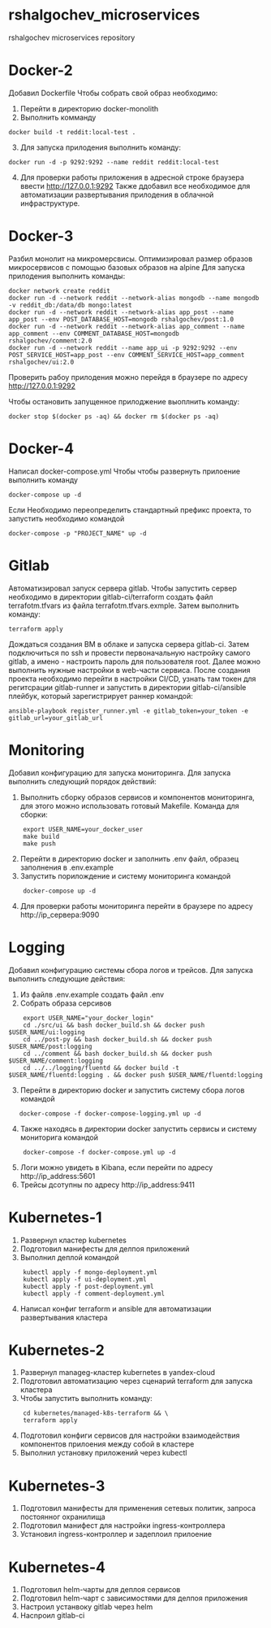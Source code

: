 # rshalgochev_microservices
rshalgochev microservices repository
# Docker-2
Добавил Dockerfile
Чтобы собрать свой образ необходимо:
1. Перейти в директорию docker-monolith
2. Выполнить комманду
```shell
docker build -t reddit:local-test .
```
3. Для запуска прилодения выполнить команду:
```shell
docker run -d -p 9292:9292 --name reddit reddit:local-test
```
4. Для проверки работы приложения в адресной строке браузера ввести
http://127.0.0.1:9292
Также ддобавил все необходимое для автоматизации развертывания прилодения в облачной инфраструктуре.

# Docker-3
Разбил монолит на микромерсвисы.
Оптимизировал размер образов микросервисов с помощью базовых образов на alpine
Для запуска прилодения выполнить команды:
```shell
docker network create reddit
docker run -d --network reddit --network-alias mongodb --name mongodb -v reddit_db:/data/db mongo:latest
docker run -d --network reddit --network-alias app_post --name app_post --env POST_DATABASE_HOST=mongodb rshalgochev/post:1.0
docker run -d --network reddit --network-alias app_comment --name app_comment --env COMMENT_DATABASE_HOST=mongodb rshalgochev/comment:2.0
docker run -d --network reddit --name app_ui -p 9292:9292 --env POST_SERVICE_HOST=app_post --env COMMENT_SERVICE_HOST=app_comment rshalgochev/ui:2.0
```
Проверить рабоу прилодения можно перейдя в браузере по адресу http://127.0.0.1:9292

Чтобы остановить запущенное прилоджение выоплнить команду:
```shell
docker stop $(docker ps -aq) && docker rm $(docker ps -aq)
```
# Docker-4
Написал docker-compose.yml
Чтобы чтобы развернуть прилоение выполнить команду
```shell
docker-compose up -d
```
Если Необходимо переопределить стандартный префикс проекта, то запустить необходимо командой
```shell
docker-compose -p "PROJECT_NAME" up -d
```
# Gitlab
Автоматизировал запуск сервера gitlab.
Чтобы запустить сервер необходимо в директории gitlab-ci/terraform создать файл terrafotm.tfvars из файла
terrafotm.tfvars.exmple. Затем выполнить команду:
```shell
terraform apply
```
Дождаться создания ВМ в облаке и запуска сервера gitlab-ci. Затем подключиться по ssh и провести первоначальную настройку
самого gitlab, а имено - настроить пароль для пользователя root.
Далее можно выполнить нужные настройки в web-части сервиса.
После создания проекта необходимо перейти в настройки CI/CD, узнать там токен для регитсрации gitlab-runner и запустить
в директории gitlab-ci/ansible плейбук, который зарегистрирует раннер командой:
```shell
ansible-playbook register_runner.yml -e gitlab_token=your_token -e gitlab_url=your_gitlab_url
```
# Monitoring
Добавил конфигурацию для запуска мониторинга.
Для запуска выполнить следующий порядок действий:
1. Выполнить сборку образов сервисов и компонентов мониторинга, для этого можно использовать готовый Makefile. Команда для сборки:
```shell
    export USER_NAME=your_docker_user
    make build
    make push
```
2. Перейти в директорию docker и заполнить .env файл, образец заполнения в .env.example
3. Запустить порилождение и систему мониторинга командой
```shell
    docker-compose up -d
```
4. Для проверки работы мониторинга перейти в браузере по адресу http://ip_сервера:9090

# Logging
Добавил конфигурацию системы сбора логов и трейсов.
Для запуска выполнить следующие действия:
1. Из файлв .env.example создать файл .env
2. Собрать образа серсивов
```shell
    export USER_NAME="your_docker_login"
    cd ./src/ui && bash docker_build.sh && docker push $USER_NAME/ui:logging
    cd ../post-py && bash docker_build.sh && docker push $USER_NAME/post:logging
    cd ../comment && bash docker_build.sh && docker push $USER_NAME/comment:logging
    cd ../../logging/fluentd && docker build -t $USER_NAME/fluentd:logging . && docker push $USER_NAME/fluentd:logging
```
3. Перейти в директорию docker и запустить систему сбора логов командой
```shell
   docker-compose -f docker-compose-logging.yml up -d
```
4. Также находясь в директории docker запустить сервисы и систему мониторига командой
```shell
    docker-compose -f docker-compose.yml up -d
```
5. Логи можно увидеть в Kibana, если перейти по адресу http://ip_address:5601
6. Трейсы дсотупны по адресу http://ip_address:9411
# Kubernetes-1
1. Развернул кластер kubernetes
2. Подготовил манифесты для делпоя приложений
3. Выполнил деплой командой
```shell
    kubectl apply -f mongo-deployment.yml
    kubectl apply -f ui-deployment.yml
    kubectl apply -f post-deployment.yml
    kubectl apply -f comment-deployment.yml
```
4. Написал конфиг terraform и ansible для автоматизации развертывания кластера
# Kubernetes-2
1. Развернул manageg-кластер kubernetes в yandex-cloud
2. Подготовил автоматизацию через сценарий terraform для запуска кластера
3. Чтобы запустить выполнить команду:
```shell
    cd kubernetes/managed-k8s-terraform && \
    terraform apply
```
4. Подготовил конфиги сервисов для настройки взаимодействия компонентов прилоения между собой в кластере
5. Выполнил установку приложений через kubectl
# Kubernetes-3
1. Подготовил манифесты для применения сетевых политик, запроса постоянног охранилища
2. Подготовил манифест для настройки ingress-контроллера
3. Установил ingress-контроллер и задеплоил прилоение
# Kubernetes-4
1. Подготовил helm-чарты для деплоя сервисов
2. Подготовил helm-чарт с зависимостями для делпоя приложения
3. Настроил устанвоку gitlab через helm
4. Насnроил gitlab-ci
